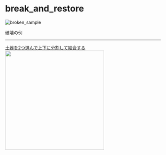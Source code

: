 # break_and_restore

![broken_sample](https://github.com/user-attachments/assets/4476b43b-83d1-491f-ab3f-98be63fa897e)

破壊の例

<hr>
<a href="https://www.pecode.com/suika/joumon.html">
  土器を2つ選んで上下に分割して結合する<br>
  <img width="320px" src="https://github.com/user-attachments/assets/03d8c514-f07b-42ed-b05d-d742ea94b96d">
</a>

